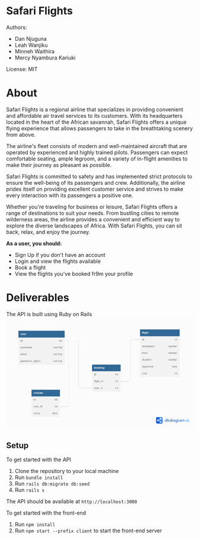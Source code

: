 # Safari Flights

Authors: 
- Dan Njuguna
- Leah Wanjiku
- Minneh Waithira
- Mercy Nyambura Kariuki

License: MIT

# About
 
Safari Flights is a regional airline that specializes in providing convenient and affordable air travel services to its customers. With its headquarters located in the heart of the African savannah, Safari Flights offers a unique flying experience that allows passengers to take in the breathtaking scenery from above. 
 
The airline's fleet consists of modern and well-maintained aircraft that are operated by experienced and highly trained pilots. Passengers can expect comfortable seating, ample legroom, and a variety of in-flight amenities to make their journey as pleasant as possible. 
 
Safari Flights is committed to safety and has implemented strict protocols to ensure the well-being of its passengers and crew. Additionally, the airline prides itself on providing excellent customer service and strives to make every interaction with its passengers a positive one. 
 
Whether you're traveling for business or leisure, Safari Flights offers a range of destinations to suit your needs. From bustling cities to remote wilderness areas, the airline provides a convenient and efficient way to explore the diverse landscapes of Africa. With Safari Flights, you can sit back, relax, and enjoy the journey.

<strong>As a user, you should: </strong>
- Sign Up if you don't have an account
- Login and view the flights available
- Book a flight
- View the flights you've booked fr9m your profile

# Deliverables

The API is built using Ruby on Rails
![demo](models.png)

## Setup

To get started with the API
1. Clone the repository to your local machine
2. Run <code>bundle install</code>
3. Run <code>rails db:migrate db:seed </code>
4. Run <code>rails s </code>

The API should be available at <code>http://localhost:3000</code>

To get started with the front-end
1. Run <code>npm install</code>
2. Run <code>npm start --prefix client</code> to start the front-end server
